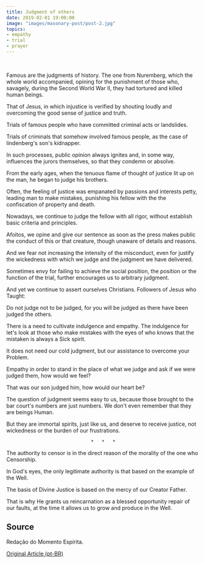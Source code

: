 ```yaml
---
title: Judgment of others
date: 2019-02-01 19:00:00
image: "images/masonary-post/post-2.jpg"
topics: 
- empathy
- trial
- prayer
---
```

 

Famous are the judgments of history. The one from Nuremberg, which the whole world
accompanied, opining for the punishment of those who, savagely, during the Second
World War II, they had tortured and killed human beings.

That of Jesus, in which injustice is verified by shouting loudly and overcoming the good
sense of justice and truth.

Trials of famous people who have committed criminal acts or landslides.

Trials of criminals that somehow involved famous people,
as the case of lindenberg's son's kidnapper.

In such processes, public opinion always ignites and, in some way,
influences the jurors themselves, so that they condemn or absolve.

From the early ages, when the tenuous flame of thought of justice
lit up on the man, he began to judge his brothers.

Often, the feeling of justice was empanated by passions and interests
petty, leading man to make mistakes, punishing his fellow with the
the confiscation of property and death.

Nowadays, we continue to judge the fellow with all rigor, without
establish basic criteria and principles.

Afoitos, we opine and give our sentence as soon as the press makes public the
conduct of this or that creature, though unaware of details and reasons.

And we fear not increasing the intensity of the misconduct, even for
justify the wickedness with which we judge and the judgment we have delivered.

Sometimes envy for failing to achieve the social position, the position
or the function of the trial, further encourages us to arbitrary judgment.

And yet we continue to assert ourselves Christians. Followers of Jesus who
Taught:

Do not judge not to be judged, for you will be judged as
there have been judged the others.

There is a need to cultivate indulgence and empathy. The indulgence for
let's look at those who make mistakes with the eyes of who knows that the mistaken is always a
Sick spirit.

It does not need our cold judgment, but our assistance to overcome your
Problem.

Empathy in order to stand in the place of what we judge and
ask if we were judged them, how would we feel?

That was our son judged him, how would our heart be?

The question of judgment seems easy to us, because those brought to the bar
court's numbers are just numbers. We don't even remember that they are beings
Human.

But they are immortal spirits, just like us, and deserve to receive justice, not
wickedness or the burden of our frustrations.

                                   *   *   *

The authority to censor is in the direct reason of the morality of the one who
Censorship.

In God's eyes, the only legitimate authority is that based on the example of the
Well.

The basis of Divine Justice is based on the mercy of our Creator Father.

That is why He grants us reincarnation as a blessed opportunity
repair of our faults, at the time it allows us to grow and produce in the
Well.

## Source
Redação do Momento Espírita.

[Original Article (pt-BR)](http://momento.com.br/pt/ler_texto.php?id=1556)
